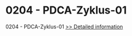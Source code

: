 # 0204 - PDCA-Zyklus-01
0204 - PDCA-Zyklus-01
[>> Detailed information](https://secure.shareit.com/shareit/product.html?productid=301013076&affiliateid=200057808)